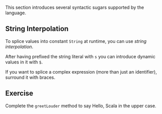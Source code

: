 
This section introduces several syntactic sugars supported
by the language.

## String Interpolation

To splice values into constant `String` at runtime, you can
use *string interpolation*.


After having prefixed the string literal with `s` you can introduce
dynamic values in it with `$`.

If you want to splice a complex expression (more than just an identifier),
surround it with braces.

## Exercise

Complete the `greetLouder` method to say Hello, Scala in the upper case.
